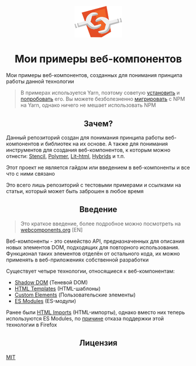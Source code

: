<div align="center">
  <img width="130" alt="Логотип веб-компонентов" src="/logos/web-components.svg">
</div>

<h1 align="center">Мои примеры веб-компонентов</h1>

Мои примеры веб-компонентов, созданных для понимания принципа  работы данной технологии

> В примерах используется Yarn, поэтому советую [установить](https://yarnpkg.com/en/docs/install) и [попробовать](https://yarnpkg.com/en/docs/getting-started) его. Вы можете безболезненно [мигрировать](https://yarnpkg.com/lang/en/docs/migrating-from-npm/) с NPM на Yarn, однако ничего не мешает использовать NPM

<h2 align="center">Зачем?</h2>

Данный репозиторий создан для понимания принципа работы веб-компонентов и библиотек на их основе. А также для понимания инструментов для создания веб-компонентов, к которым можно отнести: [Stencil](https://github.com/ionic-team/stencil), [Polymer](https://github.com/Polymer/polymer), [Lit-html](https://github.com/Polymer/lit-html), [Hybrids](https://github.com/hybridsjs/hybrids) и т.п.

Этот проект не является гайдом или введением в веб-компоненты и все что с ними связано

Это всего лишь репозиторий с тестовыми примерами и ссылками на статьи, который может быть заброшен в любое время

<h2 align="center">Введение</h2>

> Это краткое введение, более подробное можно посмотреть на [webcomponents.org](https://www.webcomponents.org/introduction) [EN]

Веб-компоненты - это семейство API, предназначенных для описания новых элементов DOM, подходящих для повторного использования. Функционал таких элементов отделён от остального кода, их можно применять в веб-приложениях собственной разработки

Существует четыре технологии, относящиеся к веб-компонентам:

- [Shadow DOM](https://w3c.github.io/webcomponents/spec/shadow/) (Теневой DOM)
- [HTML Templates](https://html.spec.whatwg.org/multipage/scripting.html#the-template-element/) (HTML-шаблоны)
- [Custom Elements](https://w3c.github.io/webcomponents/spec/custom/) (Пользовательские элементы)
- [ES Modules](https://html.spec.whatwg.org/multipage/webappapis.html#integration-with-the-javascript-module-system) (ES-модули)

Ранее были [HTML Imports](https://www.w3.org/TR/html-imports/) (HTML-импорты), однако вместо них теперь используются ES Modules, по [причине](https://developer.mozilla.org/ru/docs/Web/Web_Components/HTML_Imports) отказа поддержки этой технологии в Firefox

<h2 align="center">Лицензия</h2>

[MIT](/LICENSE)
